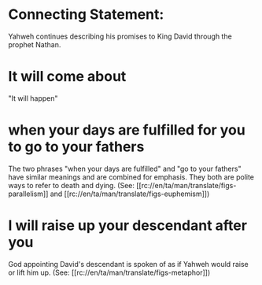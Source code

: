 # Connecting Statement:

Yahweh continues describing his promises to King David through the prophet Nathan.

# It will come about

"It will happen"

# when your days are fulfilled for you to go to your fathers

The two phrases "when your days are fulfilled" and "go to your fathers" have similar meanings and are combined for emphasis. They both are polite ways to refer to death and dying. (See: [[rc://en/ta/man/translate/figs-parallelism]] and [[rc://en/ta/man/translate/figs-euphemism]])

# I will raise up your descendant after you

God appointing David's descendant is spoken of as if Yahweh would raise or lift him up. (See: [[rc://en/ta/man/translate/figs-metaphor]])

